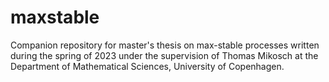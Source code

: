 # maxstable
Companion repository for master's thesis on max-stable processes written during the spring of 2023 under the supervision of Thomas Mikosch at the Department of Mathematical Sciences, University of Copenhagen.
